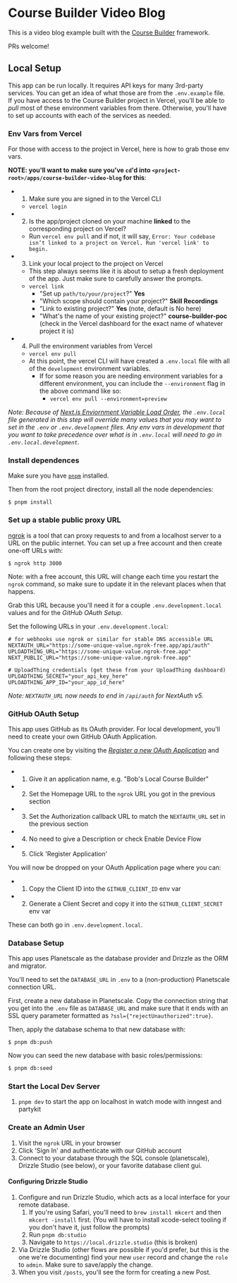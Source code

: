 # Course Builder Video Blog

This is a video blog example built with the [Course Builder](https://github.com/badass-courses/course-builder) framework.

PRs welcome!

## Local Setup

This app can be run locally. It requires API keys for many 3rd-party services.
You can get an idea of what those are from the `.env.example` file. If you have
access to the Course Builder project in Vercel, you'll be able to _pull_ most of
these environment variables from there. Otherwise, you'll have to set up
accounts with each of the services as needed.

### Env Vars from Vercel

For those with access to the project in Vercel, here is how to grab those env
vars.

**NOTE: you'll want to make sure you've `cd`'d into
`<project-root>/apps/course-builder-video-blog` for this**:

- 1. Make sure you are signed in to the Vercel CLI
  - `vercel login`
- 2. Is the app/project cloned on your machine **linked** to the corresponding
     project on Vercel?
  - Run `vercel env pull` and if not, it will say,
    `Error: Your codebase isn’t linked to a project on Vercel. Run 'vercel link' to begin.`
- 3. Link your local project to the project on Vercel
  - This step always seems like it is about to setup a fresh deployment of the
    app. Just make sure to carefully answer the prompts.
  - `vercel link`
    - "Set up `path/to/your/project`?" **Yes**
    - "Which scope should contain your project?" **Skill Recordings**
    - "Link to existing project?" **Yes** (note, default is No here)
    - "What's the name of your existing project?" **course-builder-poc** (check
      in the Vercel dashboard for the exact name of whatever project it is)
- 4. Pull the environment variables from Vercel
  - `vercel env pull`
  - At this point, the vercel CLI will have created a `.env.local` file with all
    of the `development` environment variables.
    - If for some reason you are needing environment variables for a different
      environment, you can include the `--environment` flag in the above command
      like so:
      - `vercel env pull --environment=preview`

_Note: Because of
[Next.js Enviornment Variable Load Order](https://nextjs.org/docs/pages/building-your-application/configuring/environment-variables#environment-variable-load-order),
the `.env.local` file generated in this step will override many values that you
may want to set in the `.env` or `.env.development` files. Any env vars in
development that you want to take precedence over what is in `.env.local` will
need to go in `.env.local.development`._

### Install dependences

Make sure you have [`pnpm`](https://pnpm.io/) installed.

Then from the root project directory, install all the node dependencies:

```
$ pnpm install
```

### Set up a stable public proxy URL

[ngrok](https://ngrok.com/) is a tool that can proxy requests to and from a
localhost server to a URL on the public internet. You can set up a free account
and then create one-off URLs with:

```
$ ngrok http 3000
```

Note: with a free account, this URL will change each time you restart the
`ngrok` command, so make sure to update it in the relevant places when that
happens.

Grab this URL because you'll need it for a couple `.env.development.local`
values and for the _GitHub OAuth Setup_.

Set the following URLs in your `.env.development.local`:

```
# for webhooks use ngrok or similar for stable DNS accessible URL
NEXTAUTH_URL="https://some-unique-value.ngrok-free.app/api/auth"
UPLOADTHING_URL="https://some-unique-value.ngrok-free.app"
NEXT_PUBLIC_URL="https://some-unique-value.ngrok-free.app"

# UploadThing credentials (get these from your UploadThing dashboard)
UPLOADTHING_SECRET="your_api_key_here"
UPLOADTHING_APP_ID="your_app_id_here"
```

_Note: `NEXTAUTH_URL` now needs to end in `/api/auth` for NextAuth v5._

### GitHub OAuth Setup

This app uses GitHub as its OAuth provider. For local development, you'll need
to create your own GitHub OAuth Application.

You can create one by visiting the
[_Register a new OAuth Application_](https://github.com/settings/applications/new)
and following these steps:

- 1. Give it an application name, e.g. "Bob's Local Course Builder"
- 2. Set the Homepage URL to the `ngrok` URL you got in the previous section
- 3. Set the Authorization callback URL to match the `NEXTAUTH_URL` set in the
     previous section
- 4. No need to give a Description or check Enable Device Flow
- 5. Click 'Register Application'

You will now be dropped on your OAuth Application page where you can:

- 1. Copy the Client ID into the `GITHUB_CLIENT_ID` env var
- 2. Generate a Client Secret and copy it into the `GITHUB_CLIENT_SECRET` env
     var

These can both go in `.env.development.local`.

### Database Setup

This app uses Planetscale as the database provider and Drizzle as the ORM and
migrator.

You'll need to set the `DATABASE_URL` in `.env` to a (non-production)
Planetscale connection URL.

First, create a new database in Planetscale. Copy the connection string that you
get into the `.env` file as `DATABASE_URL` and make sure that it ends with an
SSL query parameter formatted as `?ssl={"rejectUnauthorized":true}`.

Then, apply the database schema to that new database with:

```
$ pnpm db:push
```

Now you can seed the new database with basic roles/permissions:

```bash
$ pnpm db:seed
```

### Start the Local Dev Server

1. `pnpm dev` to start the app on localhost in watch mode with inngest and
   partykit

### Create an Admin User

1. Visit the `ngrok` URL in your browser
2. Click 'Sign In' and authenticate with our GitHub account
3. Connect to your database through the SQL console (planetscale), Drizzle Studio
   (see below), or your favorite database client gui.

#### Configuring Drizzle Studio

1. Configure and run Drizzle Studio, which acts as a local interface for your
   remote database.
   1. If you're using Safari, you'll need to `brew install mkcert` and then
      `mkcert -install` first. (You will have to install xcode-select tooling if
      you don't have it, just follow the prompts)
   2. Run `pnpm db:studio`
   3. Navigate to `https://local.drizzle.studio` (this is broken)
2. Via Drizzle Studio (other flows are possible if you'd prefer, but this is the
   one we're documenting) find your new `user` record and change the `role` to
   `admin`. Make sure to save/apply the change.
3. When you visit `/posts`, you'll see the form for creating a new Post.
